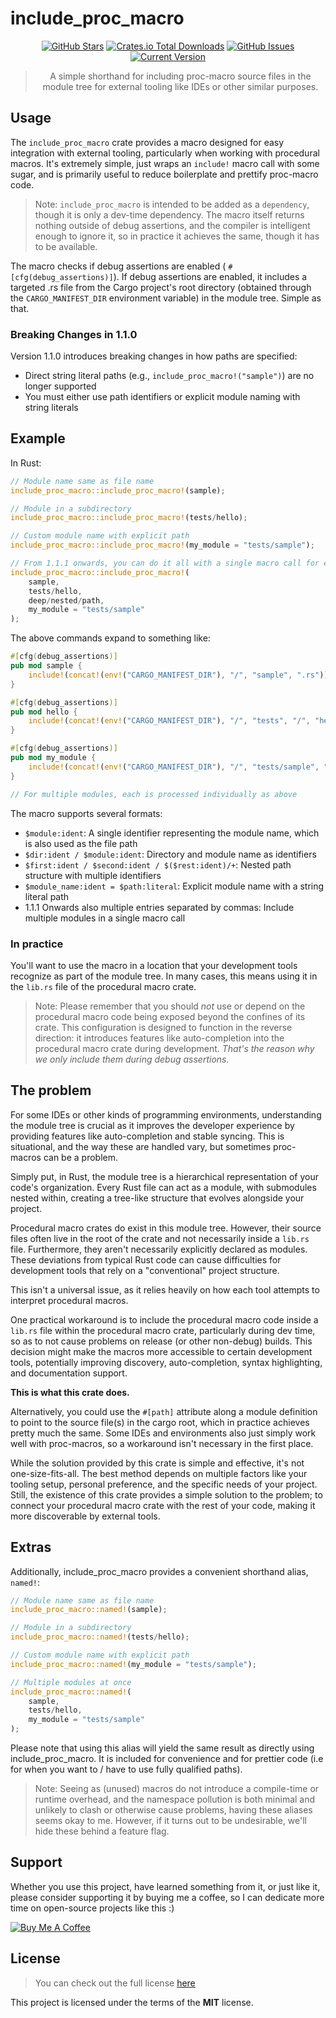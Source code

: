 include_proc_macro
============

<div style="text-align: center;">

[![GitHub Stars](https://img.shields.io/github/stars/orgrinrt/include_proc_macro.svg)](https://github.com/orgrinrt/include_proc_macro/stargazers)
[![Crates.io Total Downloads](https://img.shields.io/crates/d/include_proc_macro)](https://crates.io/crates/include_proc_macro)
[![GitHub Issues](https://img.shields.io/github/issues/orgrinrt/include_proc_macro.svg)](https://github.com/orgrinrt/include_proc_macro/issues)
[![Current Version](https://img.shields.io/badge/version-1.2.0-blue.svg)](https://github.com/orgrinrt/include_proc_macro)

> A simple shorthand for including proc-macro source files in the module tree for external tooling like IDEs or other
> similar purposes.

</div>

## Usage

The
`include_proc_macro` crate provides a macro designed for easy integration with external tooling, particularly when working with procedural macros. It's extremely simple, just wraps an
`include!` macro call with some sugar, and is primarily useful to reduce boilerplate and prettify proc-macro code.

> Note: `include_proc_macro` is intended to be added as a `dependency`, though it is only a dev-time dependency. The
> macro itself returns nothing outside of debug assertions, and the compiler is intelligent enough to ignore it, so
> in practice it achieves the same, though it has to be available.

The macro checks if debug assertions are enabled (
`#[cfg(debug_assertions)]`). If debug assertions are enabled, it includes a targeted .rs file from the Cargo project's root directory (obtained through the
`CARGO_MANIFEST_DIR`
environment variable) in the module tree. Simple as that.

### Breaking Changes in 1.1.0

Version 1.1.0 introduces breaking changes in how paths are specified:

- Direct string literal paths (e.g., `include_proc_macro!("sample")`) are no longer supported
- You must either use path identifiers or explicit module naming with string literals

## Example

In Rust:

```rust
// Module name same as file name
include_proc_macro::include_proc_macro!(sample);

// Module in a subdirectory
include_proc_macro::include_proc_macro!(tests/hello);

// Custom module name with explicit path
include_proc_macro::include_proc_macro!(my_module = "tests/sample");

// From 1.1.1 onwards, you can do it all with a single macro call for even more pretty code
include_proc_macro::include_proc_macro!(
    sample,
    tests/hello,
    deep/nested/path,
    my_module = "tests/sample"
);
```

The above commands expand to something like:

```rust
#[cfg(debug_assertions)]
pub mod sample {
    include!(concat!(env!("CARGO_MANIFEST_DIR"), "/", "sample", ".rs"));
}

#[cfg(debug_assertions)]
pub mod hello {
    include!(concat!(env!("CARGO_MANIFEST_DIR"), "/", "tests", "/", "hello", ".rs"));
}

#[cfg(debug_assertions)]
pub mod my_module {
    include!(concat!(env!("CARGO_MANIFEST_DIR"), "/", "tests/sample", ".rs"));
}

// For multiple modules, each is processed individually as above
```

The macro supports several formats:

- `$module:ident`: A single identifier representing the module name, which is also used as the file path
- `$dir:ident / $module:ident`: Directory and module name as identifiers
- `$first:ident / $second:ident / $($rest:ident)/+`: Nested path structure with multiple identifiers
- `$module_name:ident = $path:literal`: Explicit module name with a string literal path
- 1.1.1 Onwards also multiple entries separated by commas: Include multiple modules in a single macro call

### In practice

You'll want to use the macro in a location that your development tools recognize as part of the module tree. In many cases, this means using it in the
`lib.rs` file of the procedural macro crate.

> Note:
> Please remember that you should *not* use or depend on the procedural macro code being exposed beyond the confines
> of its crate. This configuration is designed to function in the reverse direction: it introduces features like
> auto-completion into the procedural macro crate during development. *That's the reason why we only include them during debug assertions.*

## The problem

For some IDEs or other kinds of programming environments, understanding the module tree is crucial as it improves the developer experience by providing features like auto-completion and stable syncing. This is situational, and the way these are handled vary, but sometimes proc-macros can be a problem.

Simply put, in Rust, the module tree is a hierarchical representation of your code's organization. Every Rust file can act as a module, with submodules nested within, creating a tree-like structure that evolves alongside your project.

Procedural macro crates do exist in this module tree. However, their source files often live in the root of the crate and not necessarily inside a
`lib.rs` file. Furthermore, they aren't necessarily explicitly declared as modules. These deviations from typical Rust code can cause difficulties for development tools that rely on a "conventional"
project structure.

This isn't a universal issue, as it relies heavily on how each tool attempts to interpret procedural macros.

One practical workaround is to include the procedural macro code inside a
`lib.rs` file within the procedural macro crate, particularly during dev time, so as to not cause problems on release (or other non-debug) builds. This decision might make the macros more accessible to certain development tools, potentially improving discovery, auto-completion, syntax highlighting, and documentation support.

**This is what this crate does.**

Alternatively, you could use the
`#[path]` attribute along a module definition to point to the source file(s) in the cargo root, which in practice achieves pretty much the same. Some IDEs and environments also just simply work well with proc-macros, so a workaround isn't necessary in the first place.

While the solution provided by this crate is simple and effective, it's not one-size-fits-all. The best method depends on multiple factors like your tooling setup, personal preference, and the specific needs of your project. Still, the existence of this crate provides a simple solution to the problem; to connect your procedural macro crate with the rest of your code, making it more discoverable by external tools.

## Extras

Additionally, include_proc_macro provides a convenient shorthand alias, `named!`:

```rust
// Module name same as file name
include_proc_macro::named!(sample);

// Module in a subdirectory
include_proc_macro::named!(tests/hello);

// Custom module name with explicit path
include_proc_macro::named!(my_module = "tests/sample");

// Multiple modules at once
include_proc_macro::named!(
    sample, 
    tests/hello, 
    my_module = "tests/sample"
);
```

Please note that using this alias will yield the same result as directly using include_proc_macro. It is included for convenience and for prettier code (i.e for when you want to / have to use fully qualified paths).

> Note:
> Seeing as (unused) macros do not introduce a compile-time or runtime overhead, and the namespace pollution
> is both minimal and unlikely to clash or otherwise cause problems, having these
> aliases seems okay to me.
> However, if it turns out to be undesirable, we'll hide these behind a feature flag.

## Support

Whether you use this project, have learned something from it, or just like it, please consider supporting it by buying me a coffee, so I can dedicate more time on open-source projects like this :)

<a href="https://buymeacoffee.com/orgrinrt" target="_blank"><img src="https://www.buymeacoffee.com/assets/img/custom_images/orange_img.png" alt="Buy Me A Coffee" style="height: auto !important;width: auto !important;" ></a>

## License

> You can check out the full license [here](https://github.com/orgrinrt/include_proc_macro/blob/master/LICENSE)

This project is licensed under the terms of the **MIT** license.
